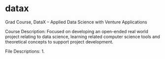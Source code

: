 # datax
Grad Course, DataX – Applied Data Science with Venture Applications

Course Description: Focused on developing an open-ended real world project relating to data science, learning related computer science tools and theoretical concepts to support project development.

File Descriptions:
  1. 
